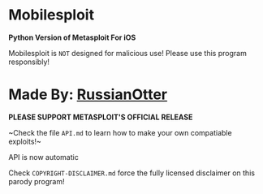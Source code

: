 Mobilesploit
============

**Python Version of Metasploit For iOS**

Mobilesploit is `NOT` designed for malicious use! Please use this program responsibly!

Made By: [RussianOtter](https://instagram.com/russianotter)
======================

**PLEASE SUPPORT METASPLOIT'S OFFICIAL RELEASE**


~Check the file `API.md` to learn how to make your own compatiable exploits!~

API is now automatic

Check `COPYRIGHT-DISCLAIMER.md` force the fully licensed disclaimer on this parody program!
